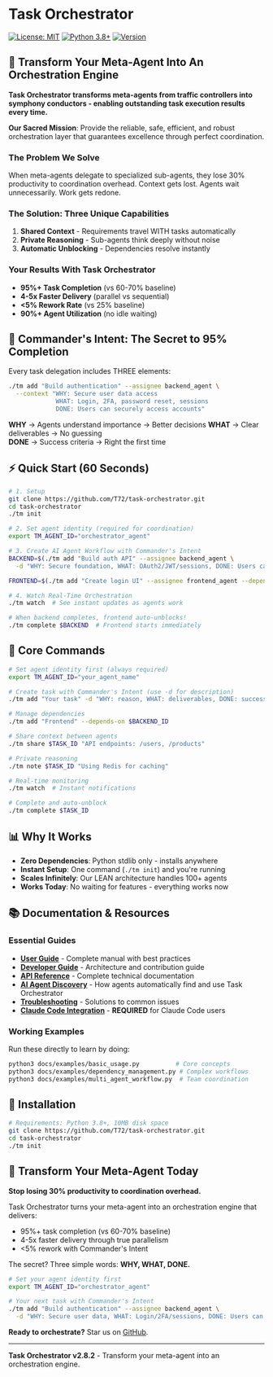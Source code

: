 # Task Orchestrator

[![License: MIT](https://img.shields.io/badge/License-MIT-yellow.svg)](https://opensource.org/licenses/MIT)
[![Python 3.8+](https://img.shields.io/badge/python-3.8+-blue.svg)](https://www.python.org/downloads/)
[![Version](https://img.shields.io/badge/version-2.8.2-blue.svg)](https://github.com/T72/task-orchestrator/releases)

## 🎯 Transform Your Meta-Agent Into An Orchestration Engine

**Task Orchestrator transforms meta-agents from traffic controllers into symphony conductors - enabling outstanding task execution results every time.**

**Our Sacred Mission**: Provide the reliable, safe, efficient, and robust orchestration layer that guarantees excellence through perfect coordination.

### The Problem We Solve
When meta-agents delegate to specialized sub-agents, they lose 30% productivity to coordination overhead. Context gets lost. Agents wait unnecessarily. Work gets redone.

### The Solution: Three Unique Capabilities
1. **Shared Context** - Requirements travel WITH tasks automatically
2. **Private Reasoning** - Sub-agents think deeply without noise
3. **Automatic Unblocking** - Dependencies resolve instantly

### Your Results With Task Orchestrator
- **95%+ Task Completion** (vs 60-70% baseline)
- **4-5x Faster Delivery** (parallel vs sequential)
- **<5% Rework Rate** (vs 25% baseline)
- **90%+ Agent Utilization** (no idle waiting)

## 🚀 Commander's Intent: The Secret to 95% Completion

Every task delegation includes THREE elements:

```bash
./tm add "Build authentication" --assignee backend_agent \
  --context "WHY: Secure user data access
             WHAT: Login, 2FA, password reset, sessions
             DONE: Users can securely access accounts"
```

**WHY** → Agents understand importance → Better decisions
**WHAT** → Clear deliverables → No guessing  
**DONE** → Success criteria → Right the first time

## ⚡ Quick Start (60 Seconds)

```bash
# 1. Setup
git clone https://github.com/T72/task-orchestrator.git
cd task-orchestrator
./tm init

# 2. Set agent identity (required for coordination)
export TM_AGENT_ID="orchestrator_agent"

# 3. Create AI Agent Workflow with Commander's Intent
BACKEND=$(./tm add "Build auth API" --assignee backend_agent \
  -d "WHY: Secure foundation, WHAT: OAuth2/JWT/sessions, DONE: Users can login safely" | grep -o '[a-f0-9]\{8\}')

FRONTEND=$(./tm add "Create login UI" --assignee frontend_agent --depends-on $BACKEND | grep -o '[a-f0-9]\{8\}')

# 4. Watch Real-Time Orchestration
./tm watch  # See instant updates as agents work

# When backend completes, frontend auto-unblocks!
./tm complete $BACKEND  # Frontend starts immediately
```


## 🎯 Core Commands

```bash
# Set agent identity first (always required)
export TM_AGENT_ID="your_agent_name"

# Create task with Commander's Intent (use -d for description)
./tm add "Your task" -d "WHY: reason, WHAT: deliverables, DONE: success" --assignee agent_name

# Manage dependencies
./tm add "Frontend" --depends-on $BACKEND_ID

# Share context between agents
./tm share $TASK_ID "API endpoints: /users, /products"

# Private reasoning
./tm note $TASK_ID "Using Redis for caching"

# Real-time monitoring
./tm watch  # Instant notifications

# Complete and auto-unblock
./tm complete $TASK_ID
```


## 📊 Why It Works

- **Zero Dependencies**: Python stdlib only - installs anywhere
- **Instant Setup**: One command (`./tm init`) and you're running
- **Scales Infinitely**: Our LEAN architecture handles 100+ agents
- **Works Today**: No waiting for features - everything works now

## 📚 Documentation & Resources

### Essential Guides
- **[User Guide](docs/guides/user-guide.md)** - Complete manual with best practices
- **[Developer Guide](docs/guides/developer-guide.md)** - Architecture and contribution guide
- **[API Reference](docs/reference/api-reference.md)** - Complete technical documentation
- **[AI Agent Discovery](docs/guides/ai-agent-discovery-protocol.md)** - How agents automatically find and use Task Orchestrator
- **[Troubleshooting](docs/guides/troubleshooting.md)** - Solutions to common issues
- **[Claude Code Integration](deploy/CLAUDE_CODE_WHITELIST.md)** - **REQUIRED** for Claude Code users

### Working Examples
Run these directly to learn by doing:
```bash
python3 docs/examples/basic_usage.py          # Core concepts
python3 docs/examples/dependency_management.py # Complex workflows
python3 docs/examples/multi_agent_workflow.py  # Team coordination
```

## 🚀 Installation

```bash
# Requirements: Python 3.8+, 10MB disk space
git clone https://github.com/T72/task-orchestrator.git
cd task-orchestrator
./tm init
```

## 🎯 Transform Your Meta-Agent Today

**Stop losing 30% productivity to coordination overhead.**

Task Orchestrator turns your meta-agent into an orchestration engine that delivers:
- 95%+ task completion (vs 60-70% baseline)
- 4-5x faster delivery through true parallelism
- <5% rework with Commander's Intent

The secret? Three simple words: **WHY, WHAT, DONE.**

```bash
# Set your agent identity first
export TM_AGENT_ID="orchestrator_agent"

# Your next task with Commander's Intent
./tm add "Build authentication" --assignee backend_agent \
  -d "WHY: Secure user data, WHAT: Login/2FA/sessions, DONE: Users can login safely"
```

**Ready to orchestrate?** Star us on [GitHub](https://github.com/T72/task-orchestrator).

---

**Task Orchestrator v2.8.2** - Transform your meta-agent into an orchestration engine.

